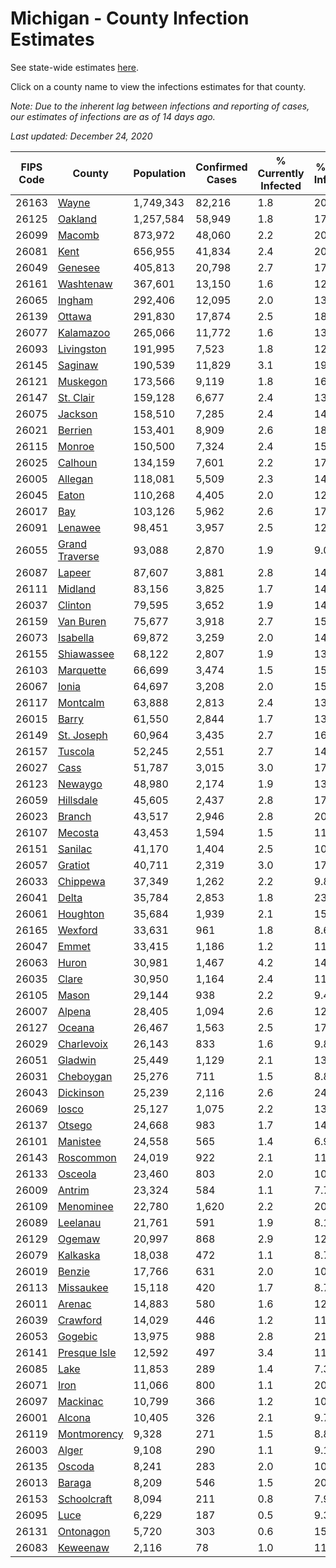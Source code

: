 # Michigan - County Infection Estimates

See state-wide estimates [here](/infections/us-mi).

Click on a county name to view the infections estimates for that county.

*Note: Due to the inherent lag between infections and reporting of cases, our estimates of infections are as of 14 days ago.*

*Last updated: December 24, 2020*

|   FIPS Code |                           County |   Population |   Confirmed Cases |   % Currently Infected |   % Total Infected |
|-------------|----------------------------------|--------------|-------------------|------------------------|--------------------|
|       26163 |                   [Wayne](wayne) |    1,749,343 |            82,216 |                    1.8 |               20.0 |
|       26125 |               [Oakland](oakland) |    1,257,584 |            58,949 |                    1.8 |               17.9 |
|       26099 |                 [Macomb](macomb) |      873,972 |            48,060 |                    2.2 |               20.0 |
|       26081 |                     [Kent](kent) |      656,955 |            41,834 |                    2.4 |               20.0 |
|       26049 |               [Genesee](genesee) |      405,813 |            20,798 |                    2.7 |               17.4 |
|       26161 |           [Washtenaw](washtenaw) |      367,601 |            13,150 |                    1.6 |               12.6 |
|       26065 |                 [Ingham](ingham) |      292,406 |            12,095 |                    2.0 |               13.0 |
|       26139 |                 [Ottawa](ottawa) |      291,830 |            17,874 |                    2.5 |               18.6 |
|       26077 |           [Kalamazoo](kalamazoo) |      265,066 |            11,772 |                    1.6 |               13.8 |
|       26093 |         [Livingston](livingston) |      191,995 |             7,523 |                    1.8 |               12.8 |
|       26145 |               [Saginaw](saginaw) |      190,539 |            11,829 |                    3.1 |               19.9 |
|       26121 |             [Muskegon](muskegon) |      173,566 |             9,119 |                    1.8 |               16.5 |
|       26147 |           [St. Clair](st.-clair) |      159,128 |             6,677 |                    2.4 |               13.6 |
|       26075 |               [Jackson](jackson) |      158,510 |             7,285 |                    2.4 |               14.8 |
|       26021 |               [Berrien](berrien) |      153,401 |             8,909 |                    2.6 |               18.7 |
|       26115 |                 [Monroe](monroe) |      150,500 |             7,324 |                    2.4 |               15.5 |
|       26025 |               [Calhoun](calhoun) |      134,159 |             7,601 |                    2.2 |               17.5 |
|       26005 |               [Allegan](allegan) |      118,081 |             5,509 |                    2.3 |               14.2 |
|       26045 |                   [Eaton](eaton) |      110,268 |             4,405 |                    2.0 |               12.4 |
|       26017 |                       [Bay](bay) |      103,126 |             5,962 |                    2.6 |               17.8 |
|       26091 |               [Lenawee](lenawee) |       98,451 |             3,957 |                    2.5 |               12.2 |
|       26055 | [Grand Traverse](grand-traverse) |       93,088 |             2,870 |                    1.9 |                9.0 |
|       26087 |                 [Lapeer](lapeer) |       87,607 |             3,881 |                    2.8 |               14.0 |
|       26111 |               [Midland](midland) |       83,156 |             3,825 |                    1.7 |               14.0 |
|       26037 |               [Clinton](clinton) |       79,595 |             3,652 |                    1.9 |               14.5 |
|       26159 |           [Van Buren](van-buren) |       75,677 |             3,918 |                    2.7 |               15.8 |
|       26073 |             [Isabella](isabella) |       69,872 |             3,259 |                    2.0 |               14.1 |
|       26155 |         [Shiawassee](shiawassee) |       68,122 |             2,807 |                    1.9 |               13.3 |
|       26103 |           [Marquette](marquette) |       66,699 |             3,474 |                    1.5 |               15.6 |
|       26067 |                   [Ionia](ionia) |       64,697 |             3,208 |                    2.0 |               15.2 |
|       26117 |             [Montcalm](montcalm) |       63,888 |             2,813 |                    2.4 |               13.3 |
|       26015 |                   [Barry](barry) |       61,550 |             2,844 |                    1.7 |               13.9 |
|       26149 |         [St. Joseph](st.-joseph) |       60,964 |             3,435 |                    2.7 |               16.8 |
|       26157 |               [Tuscola](tuscola) |       52,245 |             2,551 |                    2.7 |               14.9 |
|       26027 |                     [Cass](cass) |       51,787 |             3,015 |                    3.0 |               17.4 |
|       26123 |               [Newaygo](newaygo) |       48,980 |             2,174 |                    1.9 |               13.3 |
|       26059 |           [Hillsdale](hillsdale) |       45,605 |             2,437 |                    2.8 |               17.0 |
|       26023 |                 [Branch](branch) |       43,517 |             2,946 |                    2.8 |               20.7 |
|       26107 |               [Mecosta](mecosta) |       43,453 |             1,594 |                    1.5 |               11.0 |
|       26151 |               [Sanilac](sanilac) |       41,170 |             1,404 |                    2.5 |               10.5 |
|       26057 |               [Gratiot](gratiot) |       40,711 |             2,319 |                    3.0 |               17.0 |
|       26033 |             [Chippewa](chippewa) |       37,349 |             1,262 |                    2.2 |                9.8 |
|       26041 |                   [Delta](delta) |       35,784 |             2,853 |                    1.8 |               23.4 |
|       26061 |             [Houghton](houghton) |       35,684 |             1,939 |                    2.1 |               15.7 |
|       26165 |               [Wexford](wexford) |       33,631 |               961 |                    1.8 |                8.6 |
|       26047 |                   [Emmet](emmet) |       33,415 |             1,186 |                    1.2 |               11.0 |
|       26063 |                   [Huron](huron) |       30,981 |             1,467 |                    4.2 |               14.2 |
|       26035 |                   [Clare](clare) |       30,950 |             1,164 |                    2.4 |               11.0 |
|       26105 |                   [Mason](mason) |       29,144 |               938 |                    2.2 |                9.4 |
|       26007 |                 [Alpena](alpena) |       28,405 |             1,094 |                    2.6 |               12.4 |
|       26127 |                 [Oceana](oceana) |       26,467 |             1,563 |                    2.5 |               17.9 |
|       26029 |         [Charlevoix](charlevoix) |       26,143 |               833 |                    1.6 |                9.8 |
|       26051 |               [Gladwin](gladwin) |       25,449 |             1,129 |                    2.1 |               13.3 |
|       26031 |           [Cheboygan](cheboygan) |       25,276 |               711 |                    1.5 |                8.8 |
|       26043 |           [Dickinson](dickinson) |       25,239 |             2,116 |                    2.6 |               24.6 |
|       26069 |                   [Iosco](iosco) |       25,127 |             1,075 |                    2.2 |               13.5 |
|       26137 |                 [Otsego](otsego) |       24,668 |               983 |                    1.7 |               14.1 |
|       26101 |             [Manistee](manistee) |       24,558 |               565 |                    1.4 |                6.9 |
|       26143 |           [Roscommon](roscommon) |       24,019 |               922 |                    2.1 |               11.7 |
|       26133 |               [Osceola](osceola) |       23,460 |               803 |                    2.0 |               10.2 |
|       26009 |                 [Antrim](antrim) |       23,324 |               584 |                    1.1 |                7.7 |
|       26109 |           [Menominee](menominee) |       22,780 |             1,620 |                    2.2 |               20.3 |
|       26089 |             [Leelanau](leelanau) |       21,761 |               591 |                    1.9 |                8.1 |
|       26129 |                 [Ogemaw](ogemaw) |       20,997 |               868 |                    2.9 |               12.5 |
|       26079 |             [Kalkaska](kalkaska) |       18,038 |               472 |                    1.1 |                8.7 |
|       26019 |                 [Benzie](benzie) |       17,766 |               631 |                    2.0 |               10.5 |
|       26113 |           [Missaukee](missaukee) |       15,118 |               420 |                    1.7 |                8.7 |
|       26011 |                 [Arenac](arenac) |       14,883 |               580 |                    1.6 |               12.4 |
|       26039 |             [Crawford](crawford) |       14,029 |               446 |                    1.2 |               11.2 |
|       26053 |               [Gogebic](gogebic) |       13,975 |               988 |                    2.8 |               21.1 |
|       26141 |     [Presque Isle](presque-isle) |       12,592 |               497 |                    3.4 |               11.7 |
|       26085 |                     [Lake](lake) |       11,853 |               289 |                    1.4 |                7.3 |
|       26071 |                     [Iron](iron) |       11,066 |               800 |                    1.1 |               20.6 |
|       26097 |             [Mackinac](mackinac) |       10,799 |               366 |                    1.2 |               10.2 |
|       26001 |                 [Alcona](alcona) |       10,405 |               326 |                    2.1 |                9.7 |
|       26119 |       [Montmorency](montmorency) |        9,328 |               271 |                    1.5 |                8.8 |
|       26003 |                   [Alger](alger) |        9,108 |               290 |                    1.1 |                9.1 |
|       26135 |                 [Oscoda](oscoda) |        8,241 |               283 |                    2.0 |               10.8 |
|       26013 |                 [Baraga](baraga) |        8,209 |               546 |                    1.5 |               20.0 |
|       26153 |       [Schoolcraft](schoolcraft) |        8,094 |               211 |                    0.8 |                7.9 |
|       26095 |                     [Luce](luce) |        6,229 |               187 |                    0.5 |                9.3 |
|       26131 |           [Ontonagon](ontonagon) |        5,720 |               303 |                    0.6 |               15.7 |
|       26083 |             [Keweenaw](keweenaw) |        2,116 |                78 |                    1.0 |               11.6 |